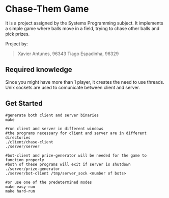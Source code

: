 # Chase-Them Game

It is a project assigned by the Systems Programming subject. It implements a simple game where balls move in a field, trying to chase other balls and pick prizes.

Project by:
> Xavier Antunes, 96343
> Tiago Espadinha, 96329

## Required knowledge

Since you might have more than 1 player, it creates the need to use threads. Unix sockets are used to comunicate between client and server.

## Get Started 

```
#generate both client and server binaries
make

#run client and server in different windows
#the programs necessary for client and server are in different directories
./client/chase-client
./server/server

#bot-client and prize-generator will be needed for the game to function properly
#both of these programs will exit if server is shutdown
./server/prize-generator
./server/bot-client /tmp/server_sock <number of bots>

#or use one of the predetermined modes
make easy-run
make hard-run

```

